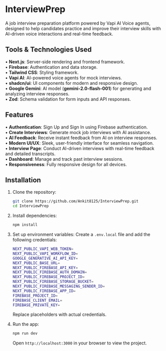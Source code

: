 # InterviewPrep
A job interview preparation platform powered by Vapi AI Voice agents, designed to help candidates practice and improve their interview skills with AI-driven voice interactions and real-time feedback.

## Tools & Technologies Used
• **Next.js**: Server-side rendering and frontend framework.<br>
• **Firebase**: Authentication and data storage.<br>
• **Tailwind CSS**: Styling framework.<br>
• **Vapi AI**: AI-powered voice agents for mock interviews.<br>
• **shadcn/ui**: UI components for modern and responsive design.<br>
• **Google Gemini**: AI model (**gemini-2.0-flash-001**) for generating and analyzing interview responses.<br>
• **Zod**: Schema validation for form inputs and API responses.<br>

## Features
• <strong>Authentication</strong>: Sign Up and Sign In using Firebase authentication.<br>
• <strong>Create Interviews</strong>: Generate mock job interviews with AI assistance.<br>
• <strong>AI Feedback</strong>: Receive instant feedback from AI on interview responses.<br>
• <strong>Modern UI/UX</strong>: Sleek, user-friendly interface for seamless navigation.<br>
• <strong>Interview Page</strong>: Conduct AI-driven interviews with real-time feedback and detailed transcripts.<br>
• <strong>Dashboard</strong>: Manage and track past interview sessions.<br>
• <strong>Responsiveness</strong>: Fully responsive design for all devices.<br>

## Installation
1. Clone the repository:
    ```bash
    git clone https://github.com/Ankit8125/InterviewPrep.git
    cd InterviewPrep
    ```
2. Install dependencies:
    ```bash
    npm install
    ```
3. Set up environment variables:
    Create a `.env.local` file and add the following credentials:
    ```bash
    NEXT_PUBLIC_VAPI_WEB_TOKEN=
    NEXT_PUBLIC_VAPI_WORKFLOW_ID=
    GOOGLE_GENERATIVE_AI_API_KEY=
    NEXT_PUBLIC_BASE_URL=
    NEXT_PUBLIC_FIREBASE_API_KEY=
    NEXT_PUBLIC_FIREBASE_AUTH_DOMAIN=
    NEXT_PUBLIC_FIREBASE_PROJECT_ID=
    NEXT_PUBLIC_FIREBASE_STORAGE_BUCKET=
    NEXT_PUBLIC_FIREBASE_MESSAGING_SENDER_ID=
    NEXT_PUBLIC_FIREBASE_APP_ID=
    FIREBASE_PROJECT_ID=
    FIREBASE_CLIENT_EMAIL=
    FIREBASE_PRIVATE_KEY=
    ```
    Replace placeholders with actual credentials.

4. Run the app:
    ```bash
    npm run dev
    ```
    Open `http://localhost:3000` in your browser to view the project.

